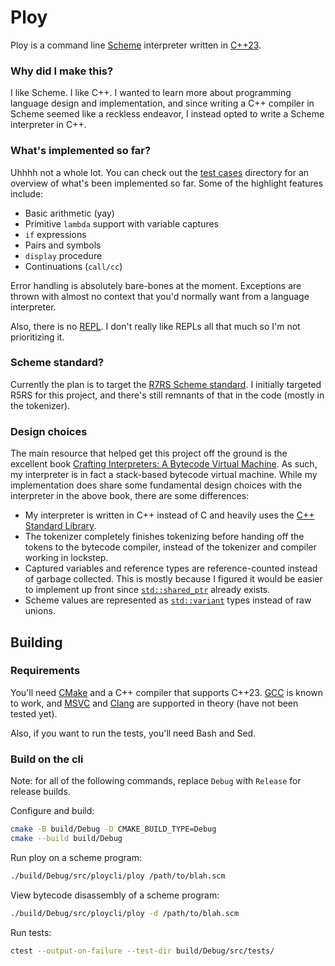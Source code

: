 # Ploy

Ploy is a command line [Scheme](https://www.scheme.org/) interpreter written in [C++23](https://en.wikipedia.org/wiki/C%2B%2B23).

### Why did I make this?

I like Scheme. I like C++. I wanted to learn more about programming language design and implementation, and since writing a C++ compiler in Scheme seemed like a reckless endeavor, I instead opted to write a Scheme interpreter in C++.

### What's implemented so far?

Uhhhh not a whole lot. You can check out the [test cases](src/tests/test_cases/) directory for an overview of what's been implemented so far. Some of the highlight features include:

* Basic arithmetic (yay)
* Primitive `lambda` support with variable captures
* `if` expressions
* Pairs and symbols
* `display` procedure
* Continuations (`call/cc`)

Error handling is absolutely bare-bones at the moment. Exceptions are thrown with almost no context that you'd normally want from a language interpreter.

Also, there is no [REPL](https://en.wikipedia.org/wiki/Read%E2%80%93eval%E2%80%93print_loop). I don't really like REPLs all that much so I'm not prioritizing it.

### Scheme standard?

Currently the plan is to target the [R7RS Scheme standard](https://standards.scheme.org/official/r7rs.pdf). I initially targeted R5RS for this project, and there's still remnants of that in the code (mostly in the tokenizer).

### Design choices

The main resource that helped get this project off the ground is the excellent book [Crafting Interpreters: A Bytecode Virtual Machine](https://craftinginterpreters.com/a-bytecode-virtual-machine.html). As such, my interpreter is in fact a stack-based bytecode virtual machine. While my implementation does share some fundamental design choices with the interpreter in the above book, there are some differences:

* My interpreter is written in C++ instead of C and heavily uses the [C++ Standard Library](https://en.cppreference.com/w/cpp/memory/shared_ptr).
* The tokenizer completely finishes tokenizing before handing off the tokens to the bytecode compiler, instead of the tokenizer and compiler working in lockstep.
* Captured variables and reference types are reference-counted instead of garbage collected. This is mostly because I figured it would be easier to implement up front since [`std::shared_ptr`](https://en.cppreference.com/w/cpp/memory/shared_ptr) already exists.
* Scheme values are represented as [`std::variant`](https://en.cppreference.com/w/cpp/utility/variant) types instead of raw unions.

## Building

### Requirements

You'll need [CMake](https://cmake.org/) and a C++ compiler that supports C++23. [GCC](https://gcc.gnu.org/) is known to work, and [MSVC](https://en.wikipedia.org/wiki/Microsoft_Visual_C%2B%2B) and [Clang](https://clang.llvm.org/) are supported in theory (have not been tested yet).

Also, if you want to run the tests, you'll need Bash and Sed.

### Build on the cli

Note: for all of the following commands, replace `Debug` with `Release` for release builds.

Configure and build:

```bash
cmake -B build/Debug -D CMAKE_BUILD_TYPE=Debug
cmake --build build/Debug
```

Run ploy on a scheme program:

```bash
./build/Debug/src/ploycli/ploy /path/to/blah.scm
```

View bytecode disassembly of a scheme program:

```bash
./build/Debug/src/ploycli/ploy -d /path/to/blah.scm
```

Run tests:

```bash
ctest --output-on-failure --test-dir build/Debug/src/tests/
```
